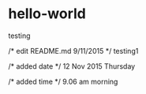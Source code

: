 # hello-world
testing

/* edit README.md 9/11/2015 */
testing1

/* added date */
12 Nov 2015 Thursday

/* added time */
9.06 am morning
